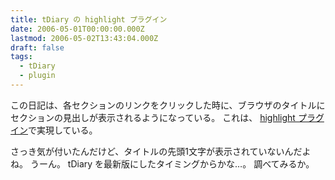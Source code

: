 ```yaml
---
title: tDiary の highlight プラグイン
date: 2006-05-01T00:00:00.000Z
lastmod: 2006-05-02T13:43:04.000Z
draft: false
tags:
  - tDiary
  - plugin
---
```


この日記は、各セクションのリンクをクリックした時に、ブラウザのタイトルにセクションの見出しが表示されるようになっている。 これは、 [highlight プラグイン](http://docs.tdiary.org/ja/?highlight.rb)で実現している。

さっき気が付いたんだけど、タイトルの先頭1文字が表示されていないんだよね。 うーん。 tDiary を最新版にしたタイミングからかな…。 調べてみるか。
